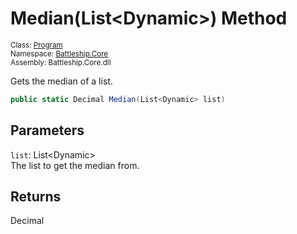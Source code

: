 # Median(List\<Dynamic>) Method

<sub>Class: [Program](../Program.md)  
Namespace: [Battleship.Core](../../Battleship.Core.md)  
Assembly: Battleship.Core.dll</sub>

Gets the median of a list.

```cs
public static Decimal Median(List<Dynamic> list)
```

## Parameters

`list`: List\<Dynamic>  
The list to get the median from.

## Returns

Decimal